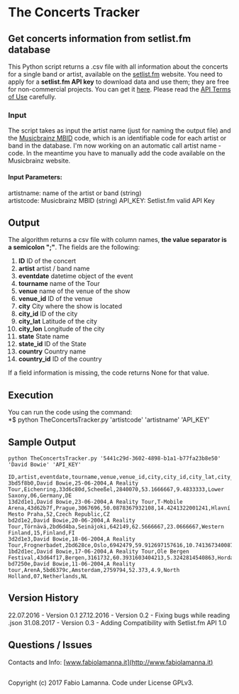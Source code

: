 # The Concerts Tracker
## Get concerts information from setlist.fm database

This Python script returns a .csv file with all information about the concerts for a single band or artist, available on the [setlist.fm](http://www.setlist.fm/) website. You need to apply for a **setlist.fm API key** to download data and use them; they are free for non-commercial projects. You can get it [here](http://api.setlist.fm/docs/index.html). Please read the [API Terms of Use](http://www.setlist.fm/help/terms) carefully.

### Input

The script takes as input the artist name (just for naming the output file) and the [Musicbrainz MBID](https://musicbrainz.org/doc/MusicBrainz_Database) code, which is an identifiable code for each artist or band in the database. I'm now working on an automatic call artist name - code. In the meantime you have to manually add the code available on the Musicbrainz website.

#### Input Parameters:
artistname: name of the artist or band (string)  
artistcode: Musicbrainz MBID (string)
API_KEY: Setlist.fm valid API Key
 
## Output

The algorithm returns a csv file with column names, **the value separator is a semicolon ";"**. The fields are the following:

1. **ID** ID of the concert
2. **artist** artist / band name
3. **eventdate** datetime object of the event
4. **tourname** name of the Tour
5. **venue** name of the venue of the show
6. **venue_id** ID of the venue
7. **city** City where the show is located
8. **city_id** ID of the city
9. **city_lat** Latitude of the city
10. **city_lon** Longitude of the city
11. **state** State name
12. **state_id** ID of the State
13. **country** Country name
14. **country_id** ID of the country

If a field information is missing, the code returns None for that value.

## Execution

You can run the code using the command:  
*$ python TheConcertsTracker.py 'artistcode' 'artistname' 'API_KEY'

## Sample Output
```python TheConcertsTracker.py '5441c29d-3602-4898-b1a1-b77fa23b8e50' 'David Bowie' 'API_KEY'```

```
ID,artist,eventdate,tourname,venue,venue_id,city,city_id,city_lat,city_lon,state,state_id,country,country_id
3bd5f8b0,David Bowie,25-06-2004,A Reality Tour,Eichenring,33d6c80d,Scheeßel,2840070,53.1666667,9.4833333,Lower Saxony,06,Germany,DE
13d2d1e1,David Bowie,23-06-2004,A Reality Tour,T-Mobile Arena,43d62b7f,Prague,3067696,50.0878367932108,14.4241322001241,Hlavní Mesto Praha,52,Czech Republic,CZ
bd2d1e2,David Bowie,20-06-2004,A Reality Tour,Törnävä,2bd6d4ba,Seinäjoki,642149,62.5666667,23.0666667,Western Finland,15,Finland,FI
3d2d1e3,David Bowie,18-06-2004,A Reality Tour,Frognerbadet,2bd628ce,Oslo,6942479,59.912697157616,10.7413673400879,Oslo,12,Norway,NO
1bd2d1ec,David Bowie,17-06-2004,A Reality Tour,Ole Bergen Festival,43d64f17,Bergen,3161732,60.3931603404213,5.3242814540863,Hordaland,07,Norway,NO
bd7250e,David Bowie,11-06-2004,A Reality tour,ArenA,5bd6379c,Amsterdam,2759794,52.373,4.9,North Holland,07,Netherlands,NL
```

## Version History
22.07.2016 - Version 0.1
27.12.2016 - Version 0.2 - Fixing bugs while reading .json
31.08.2017 - Version 0.3 - Adding Compatibility with Setlist.fm API 1.0

## Questions / Issues
Contacts and Info: [www.fabiolamanna.it](http://www.fabiolamanna.it)

##
Copyright (c) 2017 Fabio Lamanna. Code under License GPLv3.


